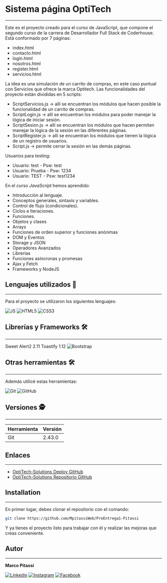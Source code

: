 # **Sistema página OptiTech**
---

Este es el proyecto creado para el curso de JavaScript, que compone el segundo curso de la carrera de Desarrollador Full Stack de Coderhouse. Está conformado por 7 páginas:

- index.html
- contacto.html
- login.html
- nosotros.html
- register.html
- servicios.html

La idea es una simulación de un carrito de compras, en este caso puntual con Servicios que ofrece la marca Optitech. Las funcionalidades del proyecto están divididas en 5 scripts:

- ScriptServicios.js -> allí se encuentran los módulos que hacen posible la funcionalidad de un carrito de compras.
- ScriptLogin.js -> allí se encuentran los módulos para poder manejar la lógica de iniciar sesión.
- ScriptSesion.js -> allí se encuentran los módulos que hacen permiten manejar la lógica de la sesión en las diferentes páginas.
- ScriptRegister.js -> allí se encuentran los módulos que tienen la lógica de un registro de usuarios.
- Script.js -> permite cerrar la sesión en las demás páginas.

Usuarios para testing:

- Usuario: test - Psw: test
- Usuario: Prueba - Psw: 1234
- Usuario: TEST - Psw: test1234



En el  curso _JavaScript_ hemos aprendido:
- Introducción al lenguaje.
- Conceptos generales, sintaxis y variables.
- Control de flujo (condicionales).
- Ciclos e Iteraciones.
- Funciones.
- Objetos y clases
- Arrays
- Funciones de orden superior y funciones anónimas
- DOM y Eventos
- Storage y JSON
- Operadores Avanzados
- Librerías
- Funciones asíncronas y promesas
- Ajax y Fetch
- Frameworks y NodeJS

## Lenguajes utilizados 📖
---

Para el proyecto se utilizaron los siguientes lenguajes:

![JS](https://img.shields.io/badge/JavaScript-323330?style=for-the-badge&logo=javascript&logoColor=F7DF1E)
![HTML5](https://img.shields.io/badge/HTML5-E34F26?style=for-the-badge&logo=html5&logoColor=white)
![CSS3](https://img.shields.io/badge/CSS3-1572B6?style=for-the-badge&logo=css3&logoColor=white)

## Librerías y Frameworks 🛠️
---
Sweet Alert2 2.11
Toastify 1.12
![Bootstrap](https://img.shields.io/badge/Bootstrap-563D7C?style=for-the-badge&logo=bootstrap&logoColor=white)

## Otras herramientas 🛠️
---
Además utilicé estas herramientas:

![Git](https://img.shields.io/badge/GIT-E44C30?style=for-the-badge&logo=git&logoColor=white)
![GitHub](https://img.shields.io/badge/GitHub-100000?style=for-the-badge&logo=github&logoColor=white)


## Versiones 🕵️
---
| Herramienta | Versión |
| ------ | ------ |
| Git | 2.43.0 |


## Enlaces
---
- [OptiTech-Solutions Deploy GitHub](https://mpitassiweb.github.io/ProyectoFinal-Pitassi)
- [OptiTech-Solutions Repositorio GitHub](https://github.com/MpitassiWeb/ProyectoFinal-Pitassi)


## Installation
---
En primer lugar, debes clonar el repositorio con el comando:

```sh
git clone https://github.com/MpitassiWeb/PreEntrega1-Pitassi
```
Y ya tienes el proyecto listo para trabajar con él y realizar las mejoras que creas conveniente.


## Autor
---
**Marco Pitassi**

[![Linkedin](https://img.shields.io/badge/LinkedIn-0077B5?style=for-the-badge&logo=linkedin&logoColor=white)](https://www.linkedin.com/in/marco-pitassi/)
[![Instagram](https://img.shields.io/badge/Instagram-E4405F?style=for-the-badge&logo=instagram&logoColor=white)](https://www.instagram.com/marco.pitassi)
[![Facebook](https://img.shields.io/badge/Facebook-1877F2?style=for-the-badge&logo=facebook&logoColor=white)](https://www.facebook.com/Maarquitow21)